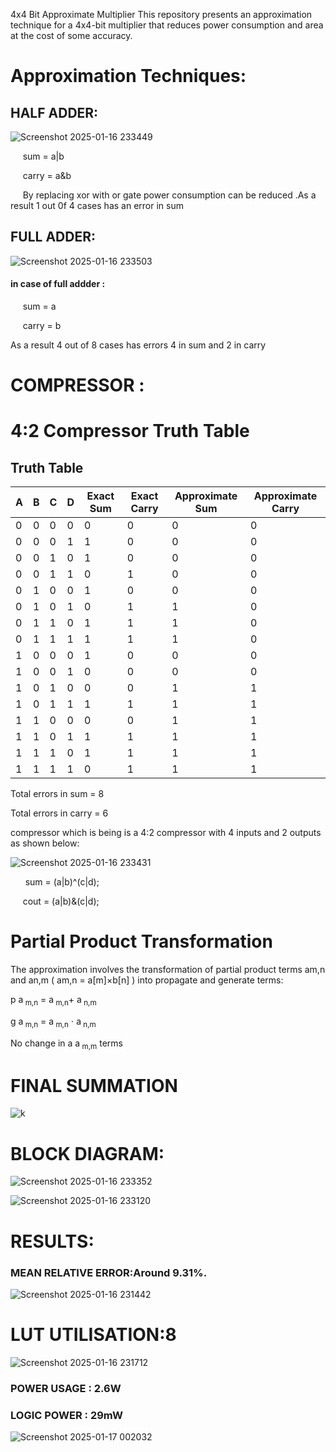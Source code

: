 4x4 Bit Approximate Multiplier
This repository presents an approximation technique for a 4x4-bit multiplier that reduces power consumption and area at the cost of some accuracy.

# Approximation Techniques:

## HALF ADDER:

![Screenshot 2025-01-16 233449](https://github.com/user-attachments/assets/81f1cd6e-abc0-48da-bbcc-93c338ebb0ad)

  &nbsp;   &nbsp;  &nbsp;sum = a|b

   &nbsp;   &nbsp;  &nbsp;carry = a&b

  &nbsp;  &nbsp;  &nbsp;By replacing xor with or gate power consumption can be reduced .As a result 1 out 0f 4 cases has an error in sum

## FULL ADDER:

![Screenshot 2025-01-16 233503](https://github.com/user-attachments/assets/b95f4719-8cb1-4e46-85ef-5e3b033c218d)

#### in case of full addder :

  &nbsp;  &nbsp;  &nbsp;sum = a

  &nbsp;  &nbsp;  &nbsp;carry = b

As a result 4 out of 8 cases has errors 4 in sum and 2 in carry

# COMPRESSOR :

# 4:2 Compressor Truth Table

## Truth Table

| A | B | C | D | Exact Sum | Exact Carry | Approximate Sum | Approximate Carry |
|---|---|---|---|-----------|--------------|------------------|-------------------|
| 0 | 0 | 0 | 0 |    0      |      0       |        0         |        0          |
| 0 | 0 | 0 | 1 |    1      |      0       |        0         |        0          |
| 0 | 0 | 1 | 0 |    1      |      0       |        0         |        0          |
| 0 | 0 | 1 | 1 |    0      |      1       |        0         |        0          |
| 0 | 1 | 0 | 0 |    1      |      0       |        0         |        0          |
| 0 | 1 | 0 | 1 |    0      |      1       |        1         |        0          |
| 0 | 1 | 1 | 0 |    1      |      1       |        1         |        0          |
| 0 | 1 | 1 | 1 |    1      |      1       |        1         |        0          |
| 1 | 0 | 0 | 0 |    1      |      0       |        0         |        0          |
| 1 | 0 | 0 | 1 |    0      |      0       |        0         |        0          |
| 1 | 0 | 1 | 0 |    0      |      0       |        1         |        1          |
| 1 | 0 | 1 | 1 |    1      |      1       |        1         |        1          |
| 1 | 1 | 0 | 0 |    0      |      0       |        1         |        1          |
| 1 | 1 | 0 | 1 |    1      |      1       |        1         |        1          |
| 1 | 1 | 1 | 0 |    1      |      1       |        1         |        1          |
| 1 | 1 | 1 | 1 |    0      |      1       |        1         |        1          |

Total errors in sum = 8

Total errors in carry = 6

compressor which is being  is a 4:2 compressor with 4 inputs and 2 outputs as shown below:

![Screenshot 2025-01-16 233431](https://github.com/user-attachments/assets/af2ccfd0-1e04-45bd-9e07-563fd9b61b05)

  &nbsp;  &nbsp;  &nbsp; sum = (a|b)^(c|d);
 
  &nbsp;  &nbsp;  &nbsp;cout  = (a|b)&(c|d);

# Partial Product Transformation

The approximation involves the transformation of partial product terms am,n and an,m ( am,n = a[m]×b[n] ) into propagate and generate terms:

p a<sub> m,n</sub> = a<sub> m,n</sub>+ a<sub> n,m</sub>

g a<sub> m,n</sub> =  a<sub> m,n</sub> ⋅ a<sub> n,m</sub>

No change in a a<sub> m,m</sub> terms

# FINAL SUMMATION

![k](https://github.com/user-attachments/assets/9c861f82-3e8a-4b65-bceb-c61fd7f59c92)


# BLOCK DIAGRAM:

![Screenshot 2025-01-16 233352](https://github.com/user-attachments/assets/0ec985b8-8afb-44c4-9b35-ee4880dba1b9)


![Screenshot 2025-01-16 233120](https://github.com/user-attachments/assets/55026330-586b-4e37-a526-563e0bec7567)


# RESULTS:

### MEAN RELATIVE ERROR:Around 9.31%.

![Screenshot 2025-01-16 231442](https://github.com/user-attachments/assets/101c1531-021b-4c6e-b8f8-13353fc169dd)

# LUT UTILISATION:8

![Screenshot 2025-01-16 231712](https://github.com/user-attachments/assets/ddf44761-11f9-4f13-8544-a6f858fd924e)

### POWER USAGE : 2.6W

### LOGIC POWER : 29mW

![Screenshot 2025-01-17 002032](https://github.com/user-attachments/assets/2fb7e65c-89ce-44f3-b328-0e1a464032ad)





